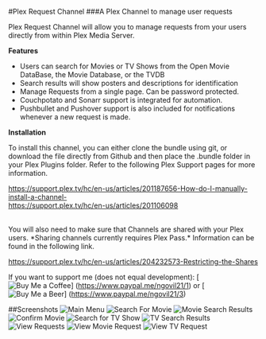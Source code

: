 #Plex Request Channel
###A Plex Channel to manage user requests

Plex Request Channel will allow you to manage requests from your users directly from within Plex Media Server.

**Features**
* Users can search for Movies or TV Shows from the Open Movie DataBase, the Movie Database, or the TVDB 
* Search results will show posters and descriptions for identification
* Manage Requests from a single page. Can be password protected.
* Couchpotato and Sonarr support is integrated for automation.
* Pushbullet and Pushover support is also included for notifications whenever a new request is made.


**Installation**

To install this channel, you can either clone the bundle using git, or download the file directly from Github and then place the .bundle folder in your Plex Plugins folder. Refer to the following Plex Support pages for more information.

https://support.plex.tv/hc/en-us/articles/201187656-How-do-I-manually-install-a-channel- <br>
https://support.plex.tv/hc/en-us/articles/201106098

<br>
You will also need to make sure that Channels are shared with your Plex users. *Sharing channels currently requires Plex Pass.*
Information can be found in the following link.

https://support.plex.tv/hc/en-us/articles/204232573-Restricting-the-Shares

If you want to support me (does not equal development):
[<img src=http://imgur.com/WSVZSTW alt="Buy Me a Coffee">] (https://www.paypal.me/ngovil21/1) or [<img src=http://imgur.com/gnvlm6n alt="Buy Me a Beer">] (https://www.paypal.me/ngovil21/3) 

##Screenshots
![Main Menu](http://i.imgur.com/SC0Q9dp.jpg "Main Menu")
![Search For Movie](http://i.imgur.com/JMnDAd2.jpg "Search for Movie")
![Movie Search Results](http://i.imgur.com/JCLtpOI.jpg "Movie Search Results with Summaries")
![Confirm Movie](http://i.imgur.com/O5xmAC9.jpg "Confirm Movie Request")
![Search for TV Show](http://i.imgur.com/4lhyle0.jpg "Search for TV Show")
![TV Search Results](http://i.imgur.com/uLXXWpQ.jpg "TV Search Results")
![View Requests](http://i.imgur.com/1qWNBIk.jpg "View Requests")
![View Movie Request](http://i.imgur.com/tIEnKiH.jpg "View Movie Request")
![View TV Request](http://i.imgur.com/1TGcekp.jpg "View TV Request")
